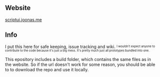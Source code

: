 ## Website

[scriptui.joonas.me](https://scriptui.joonas.me)

## Info

I put this here for safe keeping, issue tracking and wiki. <sup><sub>I wouldn't expect anyone to contribute to the code because it's just a big mess. It's pretty much just all prototypes bundled into one.</sub></sup>

This epository includes a build folder, which contains the same files as in the website. So if the url doesn't work for some reason, you should be able to to download the repo and use it locally.
